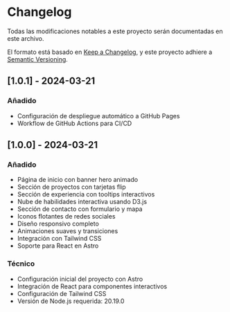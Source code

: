 # Changelog

Todas las modificaciones notables a este proyecto serán documentadas en este archivo.

El formato está basado en [Keep a Changelog](https://keepachangelog.com/es-ES/1.0.0/),
y este proyecto adhiere a [Semantic Versioning](https://semver.org/spec/v2.0.0.html).

## [1.0.1] - 2024-03-21

### Añadido
- Configuración de despliegue automático a GitHub Pages
- Workflow de GitHub Actions para CI/CD

## [1.0.0] - 2024-03-21

### Añadido
- Página de inicio con banner hero animado
- Sección de proyectos con tarjetas flip
- Sección de experiencia con tooltips interactivos
- Nube de habilidades interactiva usando D3.js
- Sección de contacto con formulario y mapa
- Iconos flotantes de redes sociales
- Diseño responsivo completo
- Animaciones suaves y transiciones
- Integración con Tailwind CSS
- Soporte para React en Astro

### Técnico
- Configuración inicial del proyecto con Astro
- Integración de React para componentes interactivos
- Configuración de Tailwind CSS
- Versión de Node.js requerida: 20.19.0